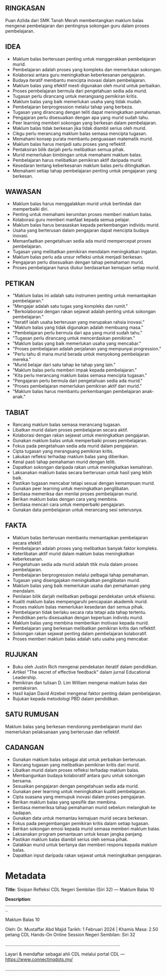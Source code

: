 ## RINGKASAN
Puan Azlida dari SMK Tanah Merah membentangkan maklum balas mengenai pembelajaran dan pentingnya sokongan guru dalam proses pembelajaran.

## IDEA
- Maklum balas berterusan penting untuk menggerakkan pembelajaran murid.
- Pembelajaran adalah proses yang kompleks dan memerlukan sokongan.
- Kolaborasi antara guru meningkatkan keberkesanan pengajaran.
- Budaya iteratif membantu mencipta inovasi dalam pembelajaran.
- Maklum balas yang efektif mesti digunakan oleh murid untuk perbaikan.
- Proses pembelajaran bermula dari pengetahuan sedia ada murid.
- Tugasan perlu dirancang untuk merangsang pemikiran kritis.
- Maklum balas yang baik memerlukan usaha yang tidak mudah.
- Pembelajaran berprogression melalui tahap yang berbeza.
- Tugasan yang dirancang dengan teliti dapat meningkatkan pemahaman.
- Pengajaran perlu disesuaikan dengan apa yang murid sudah tahu.
- Peer learning memberi sokongan yang berkesan dalam pembelajaran.
- Maklum balas tidak berkesan jika tidak diambil serius oleh murid.
- Cikgu perlu merancang maklum balas semasa mencipta tugasan.
- Memahami konsep purata membantu penguasaan matematik murid.
- Maklum balas harus menjadi satu proses yang reflektif.
- Pentaksiran bilik darjah perlu melibatkan semua pihak.
- Murid memerlukan bimbingan untuk memahami maklum balas.
- Pembelajaran harus melibatkan pemikiran aktif daripada murid.
- Kesedaran tentang keberkesanan maklum balas perlu ditingkatkan.
- Memahami setiap tahap pembelajaran penting untuk pengajaran yang berkesan.

## WAWASAN
- Maklum balas harus menggalakkan murid untuk bertindak dan memperbaiki diri.
- Penting untuk memahami kerumitan proses memberi maklum balas.
- Kolaborasi guru memberi manfaat kepada semua pelajar.
- Maklum balas harus berasaskan kepada perkembangan individu murid.
- Usaha yang berterusan dalam pengajaran dapat mencipta budaya inovasi.
- Memanfaatkan pengetahuan sedia ada murid mempercepat proses pembelajaran.
- Tugasan yang melibatkan pemikiran mendalam meningkatkan ingatan.
- Maklum balas perlu ada unsur refleksi untuk menjadi berkesan.
- Pengajaran perlu disesuaikan dengan tahap pemahaman murid.
- Proses pembelajaran harus diukur berdasarkan kemajuan setiap murid.

## PETIKAN
- "Maklum balas ini adalah satu instrumen penting untuk memantapkan pembelajaran."
- "Mengajar adalah satu tugas yang kompleks dan rumit."
- "Berkolaborasi dengan rakan sejawat adalah penting untuk sokongan pembelajaran."
- "Iteratif ialah usaha berterusan yang merupakan rahsia inovasi."
- "Maklum balas yang tidak digunakan adalah membuang masa."
- "Pembelajaran perlu bermula dari apa yang murid sudah tahu."
- "Tugasan perlu dirancang untuk mencerdaskan pemikiran."
- "Maklum balas yang baik memerlukan usaha yang mencabar."
- "Proses pembelajaran adalah perjalanan yang mempunyai progression."
- "Perlu tahu di mana murid berada untuk menyokong pembelajaran mereka."
- "Murid belajar dari satu tahap ke tahap yang lain."
- "Maklum balas perlu memberi impak kepada pembelajaran."
- "Kita perlu merancang maklum balas semasa mencipta tugasan."
- "Pengajaran perlu bermula dari pengetahuan sedia ada murid."
- "Proses pembelajaran memerlukan pemikiran aktif dari murid."
- "Maklum balas harus membantu perkembangan pembelajaran anak-anak."

## TABIAT
- Rancang maklum balas semasa merancang tugasan.
- Libatkan murid dalam proses pembelajaran secara aktif.
- Kolaborasi dengan rakan sejawat untuk meningkatkan pengajaran.
- Gunakan maklum balas untuk memperbaiki proses pembelajaran.
- Fokus pada pengetahuan sedia ada murid dalam pengajaran.
- Cipta tugasan yang merangsang pemikiran kritis.
- Lakukan refleksi terhadap maklum balas yang diberikan.
- Kenal pasti tahap pemahaman murid dengan teliti.
- Dapatkan sokongan daripada rakan untuk meningkatkan kemahiran.
- Laksanakan maklum balas secara berterusan untuk hasil yang lebih baik.
- Pastikan tugasan mencabar tetapi sesuai dengan kemampuan murid.
- Gunakan peer learning untuk meningkatkan penglibatan.
- Sentiasa memeriksa dan menilai proses pembelajaran murid.
- Berikan maklum balas dengan cara yang membina.
- Sentiasa mencari cara untuk memperbaiki pengajaran.
- Gunakan data pembelajaran untuk merancang sesi seterusnya.

## FAKTA
- Maklum balas berterusan membantu memantapkan pembelajaran secara efektif.
- Pembelajaran adalah proses yang melibatkan banyak faktor kompleks.
- Keterlibatan aktif murid dalam maklum balas meningkatkan keberkesanan.
- Pengetahuan sedia ada murid adalah titik mula dalam proses pembelajaran.
- Pembelajaran berprogression melalui pelbagai tahap pemahaman.
- Tugasan yang disengajakan meningkatkan penglibatan murid.
- Maklum balas yang baik memerlukan usaha dan pemahaman yang mendalam.
- Penilaian bilik darjah melibatkan pelbagai pendekatan untuk efisiensi.
- Kualiti maklum balas mempengaruhi pencapaian akademik murid.
- Proses maklum balas memerlukan kesedaran dari semua pihak.
- Pembelajaran tidak berlaku secara rata tetapi ada tahap tertentu.
- Pendidikan perlu disesuaikan dengan keperluan individu murid.
- Maklum balas yang membina memberikan motivasi kepada murid.
- Pembelajaran yang berkesan melibatkan pemikiran kritis dan reflektif.
- Sokongan rakan sejawat penting dalam pembelajaran kolaboratif.
- Proses memberi maklum balas adalah satu usaha yang mencabar.

## RUJUKAN
- Buku oleh Justin Rich mengenai pendekatan iteratif dalam pendidikan.
- Artikel "The secret of effective feedback" dalam jurnal Educational Leadership.
- Pemikiran dan tulisan D. Lim William mengenai maklum balas dan pentaksiran.
- Hasil kajian David Alzebel mengenai faktor penting dalam pembelajaran.
- Rujukan kepada metodologi PBD dalam pendidikan.

## SATU RUMUSAN
Maklum balas yang berkesan mendorong pembelajaran murid dan memerlukan pelaksanaan yang berterusan dan reflektif.

## CADANGAN
- Gunakan maklum balas sebagai alat untuk perbaikan berterusan.
- Rancang tugasan yang melibatkan pemikiran kritis dari murid.
- Libatkan murid dalam proses refleksi terhadap maklum balas.
- Membangunkan budaya kolaboratif antara guru untuk sokongan bersama.
- Sesuaikan pengajaran dengan pengetahuan sedia ada murid.
- Gunakan peer learning untuk meningkatkan kualiti pembelajaran.
- Cipta suasana yang memupuk inovasi dalam proses pengajaran.
- Berikan maklum balas yang spesifik dan membina.
- Sentiasa memeriksa tahap pemahaman murid sebelum melangkah ke hadapan.
- Gunakan data untuk memantau kemajuan murid secara berkesan.
- Fokus pada pengembangan pemikiran kritis dalam setiap tugasan.
- Berikan sokongan emosi kepada murid semasa memberi maklum balas.
- Laksanakan program pemantauan untuk kesan jangka panjang.
- Pastikan maklum balas diambil serius oleh semua pihak.
- Galakkan murid untuk bertanya dan memberi respons kepada maklum balas.
- Dapatkan input daripada rakan sejawat untuk meningkatkan pengajaran.

# Metadata
**Title**: Sisipan Refleksi CDL Negeri Sembilan (Siri 32) — Maklum Balas 10

**Description**: ..............................................................................................................................

Maklum Balas 10

Oleh: Dr. Mustaffar Abd Majid
Tarikh: 1 Februari 2024  |  Khamis
Masa: 2.50 petang
CDL Hands-On Online Session Negeri Sembilan: Siri 32

...........................................................................................

Layari & mendaftar sebagai ahli CDL melalui portal CDL — https://www.connectingdots.my/

...........................................................................................